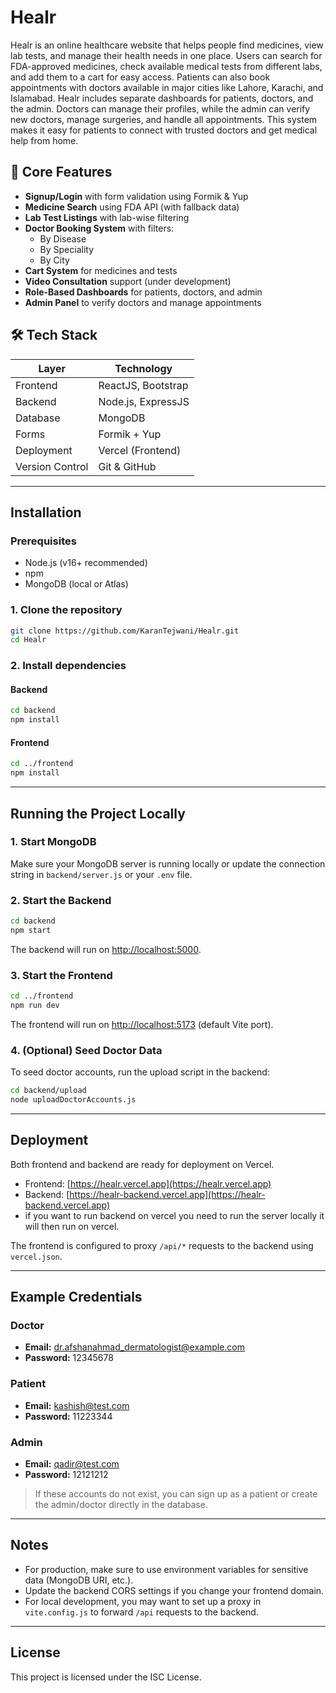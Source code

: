 # Healr

Healr is an online healthcare website that helps people find medicines, view lab tests, and manage their health needs in one place. Users can search for FDA-approved medicines, check available medical tests from different labs, and add them to a cart for easy access. Patients can also book appointments with doctors available in major cities like Lahore, Karachi, and Islamabad.
Healr includes separate dashboards for patients, doctors, and the admin. Doctors can manage their profiles, while the admin can verify new doctors, manage surgeries, and handle all appointments. This system makes it easy for patients to connect with trusted doctors and get medical help from home.


## 🌟 Core Features

- **Signup/Login** with form validation using Formik & Yup
- **Medicine Search** using FDA API (with fallback data)
- **Lab Test Listings** with lab-wise filtering
- **Doctor Booking System** with filters:
  - By Disease
  - By Speciality
  - By City
- **Cart System** for medicines and tests
- **Video Consultation** support (under development)
- **Role-Based Dashboards** for patients, doctors, and admin
- **Admin Panel** to verify doctors and manage appointments

## 🛠️ Tech Stack

| Layer      | Technology        |
|------------|-------------------|
| Frontend   | ReactJS, Bootstrap |
| Backend    | Node.js, ExpressJS |
| Database   | MongoDB            |
| Forms      | Formik + Yup       |
| Deployment | Vercel (Frontend)  |
| Version Control | Git & GitHub  |

---

## Installation

### Prerequisites

- Node.js (v16+ recommended)
- npm
- MongoDB (local or Atlas)

### 1. Clone the repository

```bash
git clone https://github.com/KaranTejwani/Healr.git
cd Healr
```

### 2. Install dependencies

#### Backend

```bash
cd backend
npm install
```

#### Frontend

```bash
cd ../frontend
npm install
```

---

## Running the Project Locally

### 1. Start MongoDB

Make sure your MongoDB server is running locally or update the connection string in `backend/server.js` or your `.env` file.

### 2. Start the Backend

```bash
cd backend
npm start
```

The backend will run on [http://localhost:5000](http://localhost:5000).

### 3. Start the Frontend

```bash
cd ../frontend
npm run dev
```

The frontend will run on [http://localhost:5173](http://localhost:5173) (default Vite port).

### 4. (Optional) Seed Doctor Data

To seed doctor accounts, run the upload script in the backend:

```bash
cd backend/upload
node uploadDoctorAccounts.js
```

---

## Deployment

Both frontend and backend are ready for deployment on Vercel.  
- Frontend: [https://healr.vercel.app](https://healr.vercel.app)
- Backend: [https://healr-backend.vercel.app](https://healr-backend.vercel.app)
- if you want to run backend on vercel you need to run the server locally it will then run on vercel.

The frontend is configured to proxy `/api/*` requests to the backend using `vercel.json`.

---

## Example Credentials

### Doctor

- **Email:** dr.afshanahmad_dermatologist@example.com
- **Password:** 12345678

### Patient

- **Email:** kashish@test.com
- **Password:** 11223344

### Admin

- **Email:** qadir@test.com
- **Password:** 12121212

> If these accounts do not exist, you can sign up as a patient or create the admin/doctor directly in the database.

---

## Notes

- For production, make sure to use environment variables for sensitive data (MongoDB URI, etc.).
- Update the backend CORS settings if you change your frontend domain.
- For local development, you may want to set up a proxy in `vite.config.js` to forward `/api` requests to the backend.

---

## License

This project is licensed under the ISC License. 
